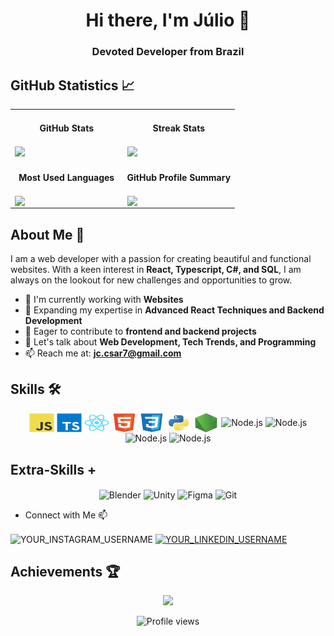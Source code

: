 <h1 align="center">Hi there, I'm Júlio 👋</h1>
<h3 align="center">Devoted Developer from Brazil</h3>

## GitHub Statistics 📈
<table>
  <tr>
    <td valign="top" width="50%">
      <h4 align="center">GitHub Stats</h4>
      <a href="https://github.com/jjulioCsar">
        <img align="center" src="https://github-readme-stats.vercel.app/api?username=jjulioCsar&show_icons=true&theme=dark&include_all_commits=true&count_private=true" />
      </a>
    </td>
    <td valign="top" width="50%">
      <h4 align="center">Streak Stats</h4>
      <a href="https://github.com/jjulioCsar">
        <img align="center" src="https://github-readme-streak-stats.herokuapp.com/?user=jjulioCsark&theme=dark" />
      </a>
    </td>
  </tr>
  <tr>
    <td valign="top" width="50%">
      <h4 align="center">Most Used Languages</h4>
      <a href="https://github.com/jjulioCsar">
        <img align="center" src="https://github-readme-stats.vercel.app/api/top-langs/?username=jjulioCsar&theme=dark&layout=compact" />
      </a>
    </td>
    <td valign="top" width="50%">
      <h4 align="center">GitHub Profile Summary</h4>
      <a href="https://github.com/jjulioCsar">
        <img align="center" src="https://github-profile-summary-cards.vercel.app/api/cards/profile-details?username=jjulioCsar&theme=dark" />
      </a>
    </td>
  </tr>
</table>

## About Me 🚀
I am a web developer with a passion for creating beautiful and functional websites. With a keen interest in **React, Typescript, C#, and SQL**, I am always on the lookout for new challenges and opportunities to grow.

- 🔭 I'm currently working with **Websites**
- 🌱 Expanding my expertise in **Advanced React Techniques and Backend Development**
- 💼 Eager to contribute to **frontend and backend projects**
- 💬 Let's talk about **Web Development, Tech Trends, and Programming**
- 📫 Reach me at: **jc.csar7@gmail.com**

## Skills 🛠
<div align="center">
  <!-- Icons -->
  <img align="center" alt="JavaScript" height="30" width="40" src="https://raw.githubusercontent.com/devicons/devicon/master/icons/javascript/javascript-original.svg">
  <img align="center" alt="TypeScript" height="30" width="40" src="https://raw.githubusercontent.com/devicons/devicon/master/icons/typescript/typescript-original.svg">
  <img align="center" alt="React" height="30" width="40" src="https://raw.githubusercontent.com/devicons/devicon/master/icons/react/react-original.svg">
  <img align="center" alt="HTML5" height="30" width="40" src="https://raw.githubusercontent.com/devicons/devicon/master/icons/html5/html5-original.svg">
  <img align="center" alt="CSS3" height="30" width="40" src="https://raw.githubusercontent.com/devicons/devicon/master/icons/css3/css3-original.svg">
  <img align="center" alt="Python" height="30" width="40" src="https://raw.githubusercontent.com/devicons/devicon/master/icons/python/python-original.svg">
  <img align="center" alt="Node.js" height="30" width="40" src="https://raw.githubusercontent.com/devicons/devicon/master/icons/nodejs/nodejs-original.svg">
  <img align="center" alt="Node.js" height="30" width="40" src="https://cdn.jsdelivr.net/gh/devicons/devicon/icons/tailwindcss/tailwindcss-original-wordmark.svg" />
  <img align="center" alt="Node.js" height="30" width="40" src="https://cdn.jsdelivr.net/gh/devicons/devicon@latest/icons/bootstrap/bootstrap-original.svg" />
  <img align="center" alt="Node.js" height="30" width="40" src="https://cdn.jsdelivr.net/gh/devicons/devicon@latest/icons/sass/sass-original.svg" />
  <img align="center" alt="Node.js" height="30" width="40" src="https://cdn.jsdelivr.net/gh/devicons/devicon@latest/icons/nextjs/nextjs-original.svg"  />
</div>

## Extra-Skills + 
<div align="center">
  <!-- Icons -->
  <img align="center" alt="Blender" height="30" width="40" src="https://cdn.jsdelivr.net/gh/devicons/devicon/icons/blender/blender-original.svg" />
  <img align="center" alt="Unity" height="30" width="40" src="https://cdn.jsdelivr.net/gh/devicons/devicon/icons/unity/unity-original.svg" />
  <img align="center" alt="Figma" height="30" width="40" src="https://cdn.jsdelivr.net/gh/devicons/devicon/icons/figma/figma-original.svg" />
  <img align="center" alt="Git" height="30" width="40" src="https://cdn.jsdelivr.net/gh/devicons/devicon/icons/git/git-original.svg" />
</div>



- Connect with Me 📫
<p align="center >
  <a href="https://instagram.com/j.csar__" target="blank">
    <img align="center" src="https://img.shields.io/badge/-Instagram-yellow?style=flat-square&logo=instagram&logoColor=black" alt="YOUR_INSTAGRAM_USERNAME"/>
  </a>
  <a href="https://www.linkedin.com/in/YOUR_LINKEDIN_USERNAME" target="blank">
    <img align="center" src="https://img.shields.io/badge/-LinkedIn-yellow?style=flat-square&logo=linkedin&logoColor=black" alt="YOUR_LINKEDIN_USERNAME"/>
  </a>
</p>
  



## Achievements 🏆
<p align="center">
  <img src="https://github-profile-trophy.vercel.app/?username=jjulioCsar&theme=onedark" />
</p>


<p align="center">
  <img src="https://komarev.com/ghpvc/?username=jjulioCsar&label=Profile+Views&color=yellow&style=flat-square" alt="Profile views" />
</p>
